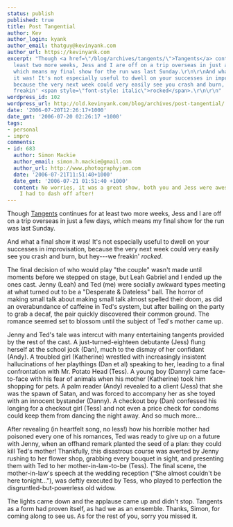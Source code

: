 ```yaml
---
status: publish
published: true
title: Post Tangential
author: Kev
author_login: kyank
author_email: thatguy@kevinyank.com
author_url: https://kevinyank.com
excerpt: "Though <a href=\"/blog/archives/tangents/\">Tangents</a> continues for at
  least two more weeks, Jess and I are off on a trip overseas in just a few days,
  which means my final show for the run was last Sunday.\r\n\r\nAnd what a final show
  it was! It's not especially useful to dwell on your successes in improvisation,
  because the very next week could very easily see you crash and burn, but hey---we
  freakin' <span style=\"font-style: italic\">rocked</span>.\r\n\r\n"
wordpress_id: 102
wordpress_url: http://old.kevinyank.com/blog/archives/post-tangential/
date: '2006-07-20T12:26:17+1000'
date_gmt: '2006-07-20 02:26:17 +1000'
tags:
- personal
- impro
comments:
- id: 683
  author: Simon Mackie
  author_email: simon.h.mackie@gmail.com
  author_url: http://www.photographyjam.com
  date: '2006-07-21T11:51:40+1000'
  date_gmt: '2006-07-21 01:51:40 +1000'
  content: No worries, it was a great show, both you and Jess were awesome :-) Sorry
    I had to dash off after!
---
```

<p>Though <a href="/blog/archives/tangents/">Tangents</a> continues for at least two more weeks, Jess and I are off on a trip overseas in just a few days, which means my final show for the run was last Sunday.</p>
<p>And what a final show it was! It's not especially useful to dwell on your successes in improvisation, because the very next week could very easily see you crash and burn, but hey---we freakin' <span style="font-style: italic">rocked</span>.</p>
<p><a id="more"></a><a id="more-102"></a>The final decision of who would play "the couple" wasn't made until moments before we stepped on stage, but Leah Gabriel and I ended up the ones cast. Jenny (Leah) and Ted (me) were socially awkward types meeting at what turned out to be a "Desperate & Dateless" ball. The horror of making small talk about making small talk almost spelled their doom, as did an overabundance of caffeine in Ted's system, but after bailing on the party to grab a decaf, the pair quickly discovered their common ground. The romance seemed set to blossom until the subject of Ted's mother came up.</p>
<p>Jenny and Ted's tale was intercut with many entertaining tangents provided by the rest of the cast. A just-turned-eighteen debutante (Jess) flung herself at the school jock (Dan), much to the dismay of her confidant (Andy). A troubled girl (Katherine) wrestled with increasingly insistent hallucinations of her playthings (Dan et al) speaking to her, leading to a final confrontation with Mr. Potato Head (Tess). A young boy (Danny) came face-to-face with his fear of animals when his mother (Katherine) took him shopping for pets. A palm reader (Andy) revealed to a client (Jess) that she was the spawn of Satan, and was forced to accompany her as she toyed with an innocent bystander (Danny). A checkout boy (Dan) confessed his longing for a checkout girl (Tess) and not even a price check for condoms could keep them from dancing the night away. And so much more...</p>
<p>After revealing (in heartfelt song, no less!) how his horrible mother had poisoned every one of his romances, Ted was ready to give up on a future with Jenny, when an offhand remark planted the seed of a plan: they could kill Ted's mother! Thankfully, this disastrous course was averted by Jenny rushing to her flower shop, grabbing every bouquet in sight, and presenting them with Ted to her mother-in-law-to-be (Tess). The final scene, the mother-in-law's speech at the wedding reception (“She almost couldn't be here tonight..."), was deftly executed by Tess, who played to perfection the disgruntled-but-powerless old widow.</p>
<p>The lights came down and the applause came up and didn't stop. Tangents as a form had proven itself, as had we as an ensemble. Thanks, Simon, for coming along to see us. As for the rest of you, sorry you missed it.</p>
